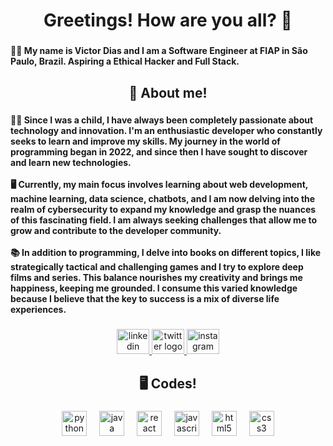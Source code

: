 <h1 align="center">Greetings! How are you all? 👋</h1>

###

<h4 align="left">👨‍💻 My name is Victor Dias and I am a Software Engineer at FIAP in São Paulo, Brazil. Aspiring a Ethical Hacker and Full Stack.</h4>

###

<h2 align="center">🚀 About me!</h2>

###

<h4 align="left">🧒🏽 Since I was a child, I have always been completely passionate about technology and innovation. I'm an enthusiastic developer who constantly seeks to learn and improve my skills. My journey in the world of programming began in 2022, and since then I have sought to discover and learn new technologies.<br><br>🖥 Currently, my main focus involves learning about web development, machine learning, data science, chatbots, and I am now delving into the realm of cybersecurity to expand my knowledge and grasp the nuances of this fascinating field. I am always seeking challenges that allow me to grow and contribute to the developer community.<br><br>📚 In addition to programming, I delve into books on different topics, I like strategically tactical and challenging games and I try to explore deep films and series. This balance nourishes my creativity and brings me happiness, keeping me grounded. I consume this varied knowledge because I believe that the key to success is a mix of diverse life experiences.</h4>

###

<div align="center">
  <a href="https://www.linkedin.com/in/victordpdias/" target="_blank">
    <img src="https://raw.githubusercontent.com/maurodesouza/profile-readme-generator/master/src/assets/icons/social/linkedin/default.svg" width="52" height="40" alt="linkedin logo"  />
  </a>
  <a href="https://twitter.com/vitokadp" target="_blank">
    <img src="https://raw.githubusercontent.com/maurodesouza/profile-readme-generator/master/src/assets/icons/social/twitter/default.svg" width="52" height="40" alt="twitter logo"  />
  </a>
  <a href="https://www.instagram.com/offvtk/" target="_blank">
    <img src="https://raw.githubusercontent.com/maurodesouza/profile-readme-generator/master/src/assets/icons/social/instagram/default.svg" width="52" height="40" alt="instagram logo"  />
  </a>
</div>

###

<h2 align="center">🖥️ Codes!</h2>

###

<div align="center">
  <img src="https://cdn.jsdelivr.net/gh/devicons/devicon/icons/python/python-original.svg" height="40" alt="python logo"  />
  <img width="12" />
  <img src="https://cdn.jsdelivr.net/gh/devicons/devicon/icons/java/java-original.svg" height="40" alt="java logo"  />
  <img width="12" />
  <img src="https://cdn.jsdelivr.net/gh/devicons/devicon/icons/react/react-original.svg" height="40" alt="react logo"  />
  <img width="12" />
  <img src="https://cdn.jsdelivr.net/gh/devicons/devicon/icons/javascript/javascript-original.svg" height="40" alt="javascript logo"  />
  <img width="12" />
  <img src="https://cdn.jsdelivr.net/gh/devicons/devicon/icons/html5/html5-plain.svg" height="40" alt="html5 logo"  />
  <img width="12" />
  <img src="https://cdn.jsdelivr.net/gh/devicons/devicon/icons/css3/css3-plain.svg" height="40" alt="css3 logo"  />
</div>

###
